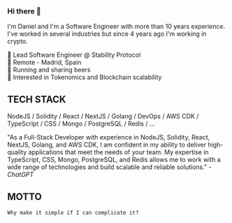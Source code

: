 ### Hi there 👋

I'm Daniel and I'm a Software Engineer with more than 10 years experience. I've worked in several industries but since 4 years ago I'm working in crypto.

💼 Lead Software Engineer @ Stability Protocol<br />
📍 Remote - Madrid, Spain<br />
🫶 Running and sharing beers<br />
🔬 Interested in Tokenomics and Blockchain scalability

## TECH STACK

NodeJS / Solidity / React / NextJS / Golang / DevOps / AWS CDK / TypeScript / CSS / Mongo / PostgreSQL / Redis / ...

"As a Full-Stack Developer with experience in NodeJS, Solidity, React, NextJS, Golang, and AWS CDK, I am confident in my ability to deliver high-quality applications that meet the needs of your team. My expertise in TypeScript, CSS, Mongo, PostgreSQL, and Redis allows me to work with a wide range of technologies and build scalable and reliable solutions." - *ChatGPT*

## MOTTO
```
Why make it simple if I can complicate it?
```
